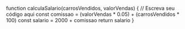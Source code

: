 function calculaSalario(carrosVendidos, valorVendas) {
  // Escreva seu código aqui
  const comissao = (valorVendas * 0.05) + (carrosVendidos * 100)
  const salario = 2000 + comissao
  return salario
}